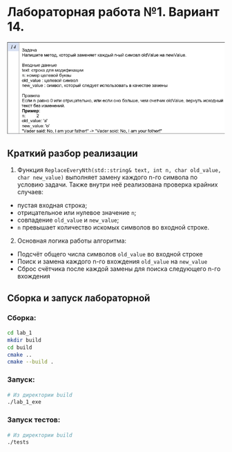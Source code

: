 # Лабораторная работа №1. Вариант 14.

![alt text](image.png)



## Краткий разбор реализации

1. Функция `ReplaceEveryNth(std::string& text, int n, char old_value, char new_value)` выполняет замену каждого n-го символа по условию задачи. Также внутри неё реализована проверка крайних случаев:
- пустая входная строка;
- отрицательное или нулевое значение `n`;
- совпадение `old_value` и `new_value`;
- `n` превышает количество искомых символов во входной строке.


2. Основная логика работы алгоритма:
- Подсчёт общего числа символов `old_value` во входной строке
- Поиск и замена каждого n-го вхождения `old_value` на `new_value`
- Сброс счётчика после каждой замены для поиска следующего n-го вхождения


## Сборка и запуск лабораторной

### Сборка:
```bash
cd lab_1
mkdir build
cd build
cmake ..
cmake --build .
```

### Запуск:
```bash
# Из директории build
./lab_1_exe
```

### Запуск тестов:
```bash
# Из директории build
./tests
```